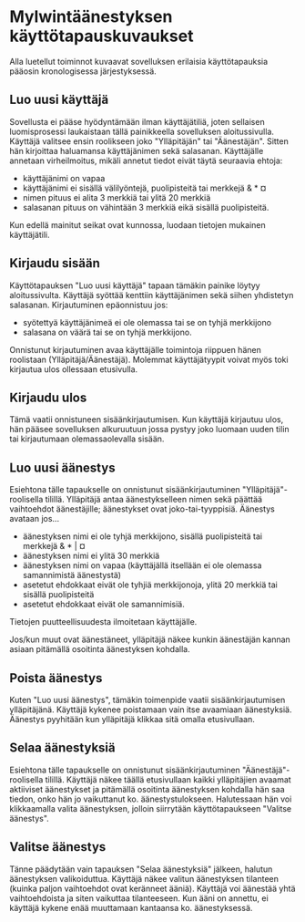 # Mylwintäänestyksen käyttötapauskuvaukset
Alla luetellut toiminnot kuvaavat sovelluksen erilaisia käyttötapauksia pääosin kronologisessa järjestyksessä.

## Luo uusi käyttäjä
Sovellusta ei pääse hyödyntämään ilman käyttäjätiliä, joten sellaisen luomisprosessi laukaistaan tällä painikkeella sovelluksen aloitussivulla. Käyttäjä valitsee ensin roolikseen joko "Ylläpitäjän" tai "Äänestäjän". Sitten hän kirjoittaa haluamansa käyttäjänimen sekä salasanan. Käyttäjälle annetaan virheilmoitus, mikäli annetut tiedot eivät täytä seuraavia ehtoja:

- käyttäjänimi on vapaa
- käyttäjänimi ei sisällä välilyöntejä, puolipisteitä tai merkkejä & * ¤
- nimen pituus ei alita 3 merkkiä tai ylitä 20 merkkiä
- salasanan pituus on vähintään 3 merkkiä eikä sisällä puolipisteitä.

Kun edellä mainitut seikat ovat kunnossa, luodaan tietojen mukainen käyttäjätili.

## Kirjaudu sisään
Käyttötapauksen "Luo uusi käyttäjä" tapaan tämäkin painike löytyy aloitussivulta. Käyttäjä syöttää kenttiin käyttäjänimen sekä siihen yhdistetyn salasanan. Kirjautuminen epäonnistuu jos:

- syötettyä käyttäjänimeä ei ole olemassa tai se on tyhjä merkkijono
- salasana on väärä tai se on tyhjä merkkijono.

Onnistunut kirjautuminen avaa käyttäjälle toimintoja riippuen hänen roolistaan (Ylläpitäjä/Äänestäjä). Molemmat käyttäjätyypit voivat myös toki kirjautua ulos ollessaan etusivulla.

## Kirjaudu ulos
Tämä vaatii onnistuneen sisäänkirjautumisen. Kun käyttäjä kirjautuu ulos, hän pääsee sovelluksen alkuruutuun jossa pystyy joko luomaan uuden tilin tai kirjautumaan olemassaolevalla sisään.

## Luo uusi äänestys
Esiehtona tälle tapaukselle on onnistunut sisäänkirjautuminen "Ylläpitäjä"-roolisella tilillä. Ylläpitäjä antaa äänestykselleen nimen sekä päättää vaihtoehdot äänestäjille; äänestykset ovat joko-tai-tyyppisiä. Äänestys avataan jos...

- äänestyksen nimi ei ole tyhjä merkkijono, sisällä puolipisteitä tai merkkejä & * | ¤
- äänestyksen nimi ei ylitä 30 merkkiä
- äänestyksen nimi on vapaa (käyttäjällä itsellään ei ole olemassa samannimistä äänestystä)
- asetetut ehdokkaat eivät ole tyhjiä merkkijonoja, ylitä 20 merkkiä tai sisällä puolipisteitä
- asetetut ehdokkaat eivät ole samannimisiä.

Tietojen puutteellisuudesta ilmoitetaan käyttäjälle.

Jos/kun muut ovat äänestäneet, ylläpitäjä näkee kunkin äänestäjän kannan asiaan pitämällä osoitinta äänestyksen kohdalla.

## Poista äänestys
Kuten "Luo uusi äänestys", tämäkin toimenpide vaatii sisäänkirjautumisen ylläpitäjänä. Käyttäjä kykenee poistamaan vain itse avaamiaan äänestyksiä. Äänestys pyyhitään kun ylläpitäjä klikkaa sitä omalla etusivullaan.

## Selaa äänestyksiä
Esiehtona tälle tapaukselle on onnistunut sisäänkirjautuminen "Äänestäjä"-roolisella tilillä. Käyttäjä näkee täällä etusivullaan kaikki ylläpitäjien avaamat aktiiviset äänestykset ja pitämällä osoitinta äänestyksen kohdalla hän saa tiedon, onko hän jo vaikuttanut ko. äänestystulokseen. Halutessaan hän voi klikkaamalla valita äänestyksen, jolloin siirrytään käyttötapaukseen "Valitse äänestys".

## Valitse äänestys
Tänne päädytään vain tapauksen "Selaa äänestyksiä" jälkeen, halutun äänestyksen valikoiduttua. Käyttäjä näkee valitun äänestyksen tilanteen (kuinka paljon vaihtoehdot ovat keränneet ääniä). Käyttäjä voi äänestää yhtä vaihtoehdoista ja siten vaikuttaa tilanteeseen. Kun ääni on annettu, ei käyttäjä kykene enää muuttamaan kantaansa ko. äänestyksessä.
